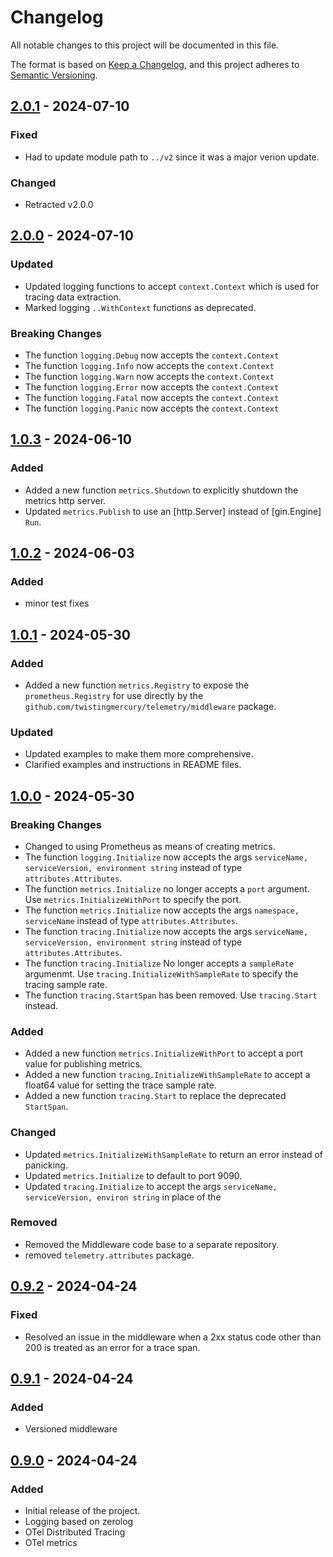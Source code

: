 # Changelog

All notable changes to this project will be documented in this file.

The format is based on [Keep a Changelog](https://keepachangelog.com/en/1.0.0/),
and this project adheres to [Semantic Versioning](https://semver.org/spec/v2.0.0.html).

## [2.0.1] - 2024-07-10

### Fixed
- Had to update module path to `../v2` since it was a major verion update.

### Changed
- Retracted v2.0.0

## [2.0.0] - 2024-07-10
### Updated
- Updated logging functions to accept `context.Context` which is used for tracing data extraction.
- Marked logging `..WithContext` functions as deprecated.

### Breaking Changes
- The function `logging.Debug` now accepts the `context.Context`
- The function `logging.Info` now accepts the `context.Context`
- The function `logging.Warn` now accepts the `context.Context`
- The function `logging.Error` now accepts the `context.Context`
- The function `logging.Fatal` now accepts the `context.Context`
- The function `logging.Panic` now accepts the `context.Context`

## [1.0.3] - 2024-06-10
### Added
- Added a new function `metrics.Shutdown` to explicitly shutdown the metrics http server.
- Updated `metrics.Publish` to use an [http.Server] instead of [gin.Engine] `Run`.

## [1.0.2] - 2024-06-03
### Added
- minor test fixes

## [1.0.1] - 2024-05-30
### Added
- Added a new function `metrics.Registry` to expose the `prometheus.Registry` for use directly by the `github.com/twistingmercury/telemetry/middleware` package.

### Updated
- Updated examples to make them more comprehensive.
- Clarified examples and instructions in README files.

## [1.0.0] - 2024-05-30

### Breaking Changes
- Changed to using Prometheus as means of creating metrics.
- The function `logging.Initialize` now accepts the args `serviceName, serviceVersion, environment string` instead of type `attributes.Attributes`.
- The function `metrics.Initialize` no longer accepts a `port` argument. Use `metrics.InitializeWithPort` to specify the port.
- The function `metrics.Initialize` now accepts the args `namespace, serviceName` instead of type `attributes.Attributes`.
- The function `tracing.Initialize` now accepts the args `serviceName, serviceVersion, environment string` instead of type `attributes.Attributes`.
- The function `tracing.Initialize` No longer accepts a `sampleRate` argumenmt. Use `tracing.InitializeWithSampleRate` to specify the tracing sample rate.
- The function `tracing.StartSpan` has been removed. Use `tracing.Start` instead.

### Added
- Added a new function `metrics.InitializeWithPort` to accept a port value for publishing metrics.
- Added a new function `tracing.InitializeWithSampleRate` to accept a float64 value for setting the trace sample rate.
- Added a new function `tracing.Start` to replace the deprecated `StartSpan`.

### Changed
- Updated `metrics.InitializeWithSampleRate` to return an error instead of panicking.
- Updated `metrics.Initialize` to default to port 9090.
- Updated `tracing.Initialize` to accept the args `serviceName, serviceVersion, environ string` in place of the 

### Removed
- Removed the Middleware code base to a separate repository.
- removed `telemetry.attributes` package.

## [0.9.2] - 2024-04-24

### Fixed
- Resolved an issue in the middleware when a 2xx status code other than 200 is treated as an error for a trace span.

## [0.9.1] - 2024-04-24

### Added
- Versioned middleware

## [0.9.0] - 2024-04-24

### Added
- Initial release of the project.
- Logging based on zerolog
- OTel Distributed Tracing
- OTel metrics

[2.0.1]: https://github.com/twistingmercury/telemetry/compare/v2.0.0...v2.0.1
[2.0.0]: https://github.com/twistingmercury/telemetry/compare/v1.0.3...v2.0.0
[1.0.3]: https://github.com/twistingmercury/telemetry/compare/v1.0.2...v1.0.3
[1.0.2]: https://github.com/twistingmercury/telemetry/compare/v1.0.1...v1.0.2
[1.0.1]: https://github.com/twistingmercury/telemetry/compare/v1.0.0...v1.0.1
[1.0.0]: https://github.com/twistingmercury/telemetry/compare/v0.9.2...v1.0.0
[0.9.2]: https://github.com/twistingmercury/telemetry/compare/v0.9.1...v0.9.2
[0.9.1]: https://github.com/twistingmercury/telemetry/compare/v0.9.0...v0.9.1
[0.9.0]: https://github.com/twistingmercury/telemetry/releases/tag/v0.9.0

